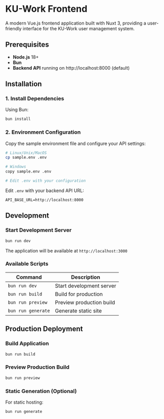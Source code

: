 # KU-Work Frontend

A modern Vue.js frontend application built with Nuxt 3, providing a user-friendly interface for the KU-Work user management system.

## Prerequisites

- **Node.js** 18+
- **Bun**
- **Backend API** running on http://localhost:8000 (default)

## Installation

### 1. Install Dependencies

Using Bun:
```bash
bun install
```

### 2. Environment Configuration

Copy the sample environment file and configure your API settings:

   ```bash
   # Linux/Unix/MacOS
   cp sample.env .env

   # Windows
   copy sample.env .env

   # Edit .env with your configuration
   ```

Edit `.env` with your backend API URL:
```env
API_BASE_URL=http://localhost:8000
```

## Development

### Start Development Server

```bash
bun run dev
```

The application will be available at `http://localhost:3000`

### Available Scripts

| Command | Description |
|---------|-------------|
| `bun run dev` | Start development server |
| `bun run build` | Build for production |
| `bun run preview` | Preview production build |
| `bun run generate` | Generate static site |

## Production Deployment

### Build Application

```bash
bun run build
```

### Preview Production Build

```bash
bun run preview
```

### Static Generation (Optional)

For static hosting:
```bash
bun run generate
```
